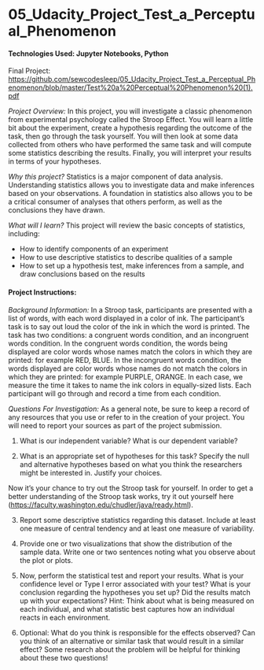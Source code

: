 # 05_Udacity_Project_Test_a_Perceptual_Phenomenon
#### Technologies Used: Jupyter Notebooks, Python

Final Project: https://github.com/sewcodesleep/05_Udacity_Project_Test_a_Perceptual_Phenomenon/blob/master/Test%20a%20Perceptual%20Phenomenon%20(1).pdf

*Project Overview:*
In this project, you will investigate a classic phenomenon from experimental psychology called the Stroop Effect. You will learn a little bit about the experiment, create a hypothesis regarding the outcome of the task, then go through the task yourself. You will then look at some data collected from others who have performed the same task and will compute some statistics describing the results. Finally, you will interpret your results in terms of your hypotheses.

*Why this project?*
Statistics is a major component of data analysis. Understanding statistics allows you to investigate data and make inferences based on your observations. A foundation in statistics also allows you to be a critical consumer of analyses that others perform, as well as the conclusions they have drawn.

*What will I learn?*
This project will review the basic concepts of statistics, including:
* How to identify components of an experiment
* How to use descriptive statistics to describe qualities of a sample
* How to set up a hypothesis test, make inferences from a sample, and draw conclusions based on the results

#### Project Instructions:
*Background Information:*
In a Stroop task, participants are presented with a list of words, with each word displayed in a color of ink. The participant’s task is to say out loud the color of the ink in which the word is printed. The task has two conditions: a congruent words condition, and an incongruent words condition. In the congruent words condition, the words being displayed are color words whose names match the colors in which they are printed: for example RED, BLUE. In the incongruent words condition, the words displayed are color words whose names do not match the colors in which they are printed: for example PURPLE, ORANGE. In each case, we measure the time it takes to name the ink colors in equally-sized lists. Each participant will go through and record a time from each condition.

*Questions For Investigation:*
As a general note, be sure to keep a record of any resources that you use or refer to in the creation of your project. You will need to report your sources as part of the project submission.

1. What is our independent variable? What is our dependent variable?

2. What is an appropriate set of hypotheses for this task? Specify the null and alternative hypotheses based on what you think the researchers might be interested in. Justify your choices.

Now it’s your chance to try out the Stroop task for yourself. In order to get a better understanding of the Stroop task works, try it out yourself here (https://faculty.washington.edu/chudler/java/ready.html).

3. Report some descriptive statistics regarding this dataset. Include at least one measure of central tendency and at least one measure of variability.

4. Provide one or two visualizations that show the distribution of the sample data. Write one or two sentences noting what you observe about the plot or plots.

5. Now, perform the statistical test and report your results. What is your confidence level or Type I error associated with your test? What is your conclusion regarding the hypotheses you set up? Did the results match up with your expectations? Hint: Think about what is being measured on each individual, and what statistic best captures how an individual reacts in each environment.

6. Optional: What do you think is responsible for the effects observed? Can you think of an alternative or similar task that would result in a similar effect? Some research about the problem will be helpful for thinking about these two questions!
